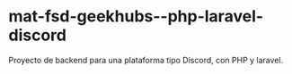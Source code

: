# mat-fsd-geekhubs--php-laravel-discord
Proyecto de backend para una plataforma tipo Discord, con PHP y laravel.
